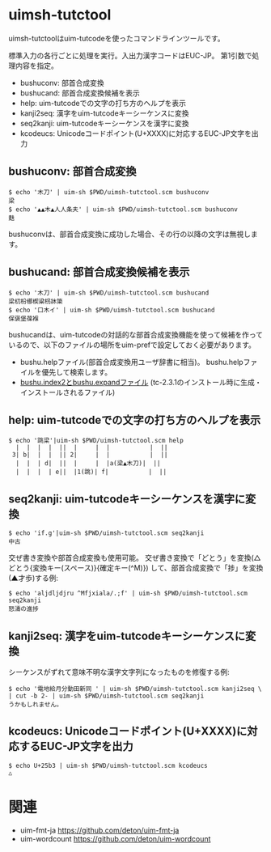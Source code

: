 uimsh-tutctool
==============

uimsh-tutctoolはuim-tutcodeを使ったコマンドラインツールです。

標準入力の各行ごとに処理を実行。入出力漢字コードはEUC-JP。
第1引数で処理内容を指定。

  * bushuconv: 部首合成変換
  * bushucand: 部首合成変換候補を表示
  * help: uim-tutcodeでの文字の打ち方のヘルプを表示
  * kanji2seq: 漢字をuim-tutcodeキーシーケンスに変換
  * seq2kanji: uim-tutcodeキーシーケンスを漢字に変換
  * kcodeucs: Unicodeコードポイント(U+XXXX)に対応するEUC-JP文字を出力

bushuconv: 部首合成変換
-----------------------

    $ echo '木刀' | uim-sh $PWD/uimsh-tutctool.scm bushuconv
    梁
    $ echo '▲▲木▲人人条夫' | uim-sh $PWD/uimsh-tutctool.scm bushuconv
    麩

bushuconvは、部首合成変換に成功した場合、その行の以降の文字は無視します。

bushucand: 部首合成変換候補を表示
---------------------------------

    $ echo '木刀' | uim-sh $PWD/uimsh-tutctool.scm bushucand
    梁朷枌梛楔粱枴牀簗
    $ echo '口木イ' | uim-sh $PWD/uimsh-tutctool.scm bushucand
    保褒堡葆褓

bushucandは、uim-tutcodeの対話的な部首合成変換機能を使って候補を作って
いるので、以下のファイルの場所をuim-prefで設定しておく必要があります。

- bushu.helpファイル(部首合成変換用ユーザ辞書に相当)。
  bushu.helpファイルを優先して検索します。
- [bushu.index2とbushu.expandファイル](http://www1.interq.or.jp/~deton/tutcode/#bushudic)
  (tc-2.3.1のインストール時に生成・インストールされるファイル)

help: uim-tutcodeでの文字の打ち方のヘルプを表示
-----------------------------------------------

    $ echo '跳梁'|uim-sh $PWD/uimsh-tutctool.scm help
      |  |  |  |  ||  |     |  |           |  ||
     3| b|  |  |  || 2|     |  |           |  ||
      |  |  | d|  ||  |     |  |a(梁▲木刀)|  ||
      |  |  |  | e||  |1(跳)| f|           |  ||

seq2kanji: uim-tutcodeキーシーケンスを漢字に変換
------------------------------------------------

    $ echo 'if.g'|uim-sh $PWD/uimsh-tutctool.scm seq2kanji
    中古

交ぜ書き変換や部首合成変換も使用可能。
交ぜ書き変換で「どとう」を変換(△どとう{変換キー(スペース)}{確定キー(^M)})
して、部首合成変換で「捗」を変換(▲才歩)する例:

    $ echo 'aljdljdjru ^Mfjxiala/.;f' | uim-sh $PWD/uimsh-tutctool.scm seq2kanji
    怒濤の進捗

kanji2seq: 漢字をuim-tutcodeキーシーケンスに変換
------------------------------------------------

シーケンスがずれて意味不明な漢字文字列になったものを修復する例:

    $ echo '電地給月分動田新同 ' | uim-sh $PWD/uimsh-tutctool.scm kanji2seq \
    | cut -b 2- | uim-sh $PWD/uimsh-tutctool.scm seq2kanji
    うかもしれません。

kcodeucs: Unicodeコードポイント(U+XXXX)に対応するEUC-JP文字を出力
-----------------------------------------------------------------

    $ echo U+25b3 | uim-sh $PWD/uimsh-tutctool.scm kcodeucs
    △

関連
====

* uim-fmt-ja https://github.com/deton/uim-fmt-ja
* uim-wordcount https://github.com/deton/uim-wordcount
